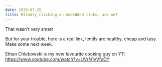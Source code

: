 ```yaml
---
date: 2020-07-25
title: Blindly clicking on embedded links, are we?
---
```


That wasn't very smart

But for your trouble, here is a real link, lentils are healthy, cheap and tasy. Make some next week.

Ethan Chlebowski is my new favourite cooking guy on YT:
https://www.youtube.com/watch?v=UVrN1vVfoOY
